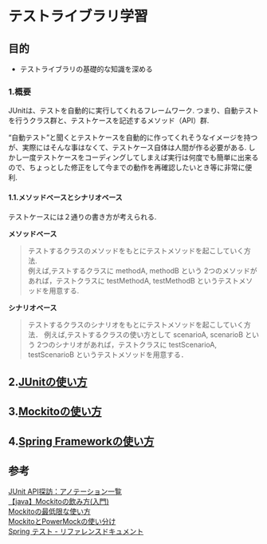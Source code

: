# テストライブラリ学習

## 目的
* テストライブラリの基礎的な知識を深める
### 1.概要
  JUnitは、テストを自動的に実行してくれるフレームワーク.
つまり、自動テストを行うクラス群と、テストケースを記述するメソッド（API）群.

“自動テスト”と聞くとテストケースを自動的に作ってくれそうなイメージを持つが、実際にはそんな事はなくて、テストケース自体は人間が作る必要がある.
しかし一度テストケースをコーディングしてしまえば実行は何度でも簡単に出来るので、ちょっとした修正をして今までの動作を再確認したいとき等に非常に便利.  
#### 1.1.メソッドベースとシナリオベース
  テストケースには２通りの書き方が考えられる.  
  
  **メソッドベース**  
  > テストするクラスのメソッドをもとにテストメソッドを起こしていく方法.  
  > 例えば,テストするクラスに methodA, methodB という 2つのメソッドがあれば，テストクラスに testMethodA, testMethodB というテストメソッドを用意する.  
  
  **シナリオベース**  
  > テストするクラスのシナリオをもとにテストメソッドを起こしていく方法．
  > 例えば,テストするクラスの使い方として scenarioA, scenarioB という 2つのシナリオがあれば，テストクラスに testScenarioA, testScenarioB というテストメソッドを用意する．  
  
  ## 2.[JUnitの使い方](doc/2.Implementing_Tests.md)
  ## 3.[Mockitoの使い方](doc/3.Mockito.md)
  ## 4.[Spring Frameworkの使い方](doc/4.Spring.md)
## 参考

[JUnit API探訪：アノテーション一覧](https://absj31.hatenadiary.com/entry/20120812/1344781770)  
[【java】Mockitoの飲み方(入門)](https://recruit.cct-inc.co.jp/tecblog/java/mockito-primer/)  
[Mockitoの最低限な使い方](https://qiita.com/fumu238/items/64c910bc36b051c6b976)  
[MockitoとPowerMockの使い分け](https://qiita.com/euledge/items/a224777c15ae7145114a)  
[Spring テスト - リファレンスドキュメント](https://spring.pleiades.io/spring-framework/docs/current/reference/html/testing.html)  
